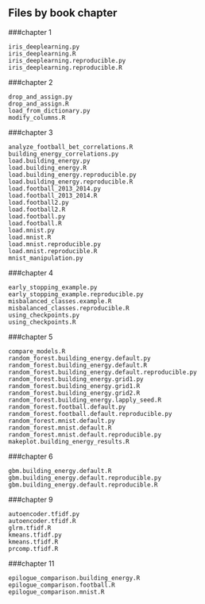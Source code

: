 ## Files by book chapter

###chapter 1

    iris_deeplearning.py
    iris_deeplearning.R
    iris_deeplearning.reproducible.py
    iris_deeplearning.reproducible.R

###chapter 2

    drop_and_assign.py
    drop_and_assign.R
    load_from_dictionary.py
    modify_columns.R

###chapter 3

    analyze_football_bet_correlations.R
    building_energy_correlations.py
    load.building_energy.py
    load.building_energy.R
    load.building_energy.reproducible.py
    load.building_energy.reproducible.R
    load.football_2013_2014.py
    load.football_2013_2014.R
    load.football2.py
    load.football2.R
    load.football.py
    load.football.R
    load.mnist.py
    load.mnist.R
    load.mnist.reproducible.py
    load.mnist.reproducible.R
    mnist_manipulation.py

###chapter 4

    early_stopping_example.py
    early_stopping_example.reproducible.py
    misbalanced_classes.example.R
    misbalanced_classes.reproducible.R
    using_checkpoints.py
    using_checkpoints.R

###chapter 5

    compare_models.R
    random_forest.building_energy.default.py
    random_forest.building_energy.default.R
    random_forest.building_energy.default.reproducible.py
    random_forest.building_energy.grid1.py
    random_forest.building_energy.grid1.R
    random_forest.building_energy.grid2.R
    random_forest.building_energy.lapply_seed.R
    random_forest.football.default.py
    random_forest.football.default.reproducible.py
    random_forest.mnist.default.py
    random_forest.mnist.default.R
    random_forest.mnist.default.reproducible.py
    makeplot.building_energy_results.R

###chapter 6

    gbm.building_energy.default.R
    gbm.building_energy.default.reproducible.py
    gbm.building_energy.default.reproducible.R

###chapter 9

    autoencoder.tfidf.py
    autoencoder.tfidf.R
    glrm.tfidf.R
    kmeans.tfidf.py
    kmeans.tfidf.R
    prcomp.tfidf.R

###chapter 11

	epilogue_comparison.building_energy.R
    epilogue_comparison.football.R
    epilogue_comparison.mnist.R
